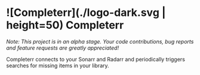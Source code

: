 # ![Completerr](./logo-dark.svg | height=50) Completerr

*Note: This project is in an alpha stage. Your code contributions, bug reports and feature requests are greatly appreciated!*

Completerr connects to your Sonarr and Radarr and periodically triggers searches for missing items in your library.
